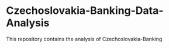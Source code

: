 # Czechoslovakia-Banking-Data-Analysis
This repository contains the analysis of Czechoslovakia-Banking
